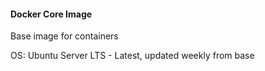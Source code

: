 #### Docker Core Image  
Base image for containers    
    
OS: Ubuntu Server LTS - Latest, updated weekly from base    
